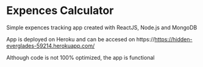 # Expences Calculator
Simple expences tracking app created with ReactJS, Node.js and MongoDB

App is deployed on Heroku and can be accesed on https://https://hidden-everglades-59214.herokuapp.com/

Although code is not 100% optimized, the app is functional